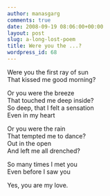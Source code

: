 ```yaml
---
author: manasgarg
comments: true
date: 2008-09-19 08:06:00+00:00
layout: post
slug: a-long-lost-poem
title: Were you the ...?
wordpress_id: 68
---
```


Were you the first ray of sun  
That kissed me good morning?

Or you were the breeze  
That touched me deep inside?  
So deep, that I felt a sensation  
Even in my heart

Or you were the rain  
That tempted me to dance?  
Out in the open  
And left me all drenched?

So many times I met you  
Even before I saw you

Yes, you are my love.  
